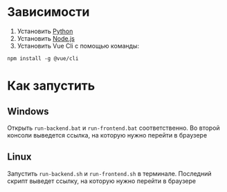 # Зависимости

1. Установить [Python](https://www.python.org/)
2. Установить [Node.js](https://nodejs.org/)
3. Установить Vue Cli с помощью команды:
```
npm install -g @vue/cli
```

# Как запустить

## Windows

Открыть `run-backend.bat` и `run-frontend.bat` соответственно. Во второй консоли выведется ссылка, на которую нужно перейти в браузере

## Linux

Запустить `run-backend.sh` и `run-frontend.sh` в терминале. Последний скрипт выведет ссылку, на которую нужно перейти в браузере